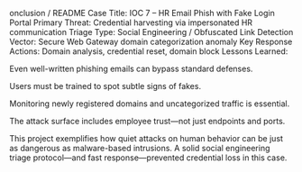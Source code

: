 onclusion / README
Case Title: IOC 7 – HR Email Phish with Fake Login Portal
Primary Threat: Credential harvesting via impersonated HR communication
Triage Type: Social Engineering / Obfuscated Link
Detection Vector: Secure Web Gateway domain categorization anomaly
Key Response Actions: Domain analysis, credential reset, domain block
Lessons Learned:

Even well-written phishing emails can bypass standard defenses.

Users must be trained to spot subtle signs of fakes.

Monitoring newly registered domains and uncategorized traffic is essential.

The attack surface includes employee trust—not just endpoints and ports.

This project exemplifies how quiet attacks on human behavior can be just as dangerous as malware-based intrusions. A solid social engineering triage protocol—and fast response—prevented credential loss in this case.
